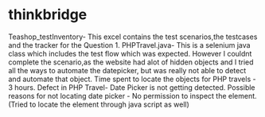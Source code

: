 # thinkbridge
Teashop_testInventory- This excel contains the test scenarios,the testcases and the tracker for the Question 1.
PHPTravel.java- This is a selenium java class which includes the test flow which was expected. However I couldnt complete the scenario,as the website had alot of hidden objects and I tried all the ways to automate the datepicker, but was really not able to detect and automate that object.
Time spent to locate the objects for PHP travels - 3 hours.
Defect in PHP Travel- Date Picker is not getting detected.
Possible reasons for not locating date picker - No permission to inspect the element.(Tried to locate the element through java script as well)
